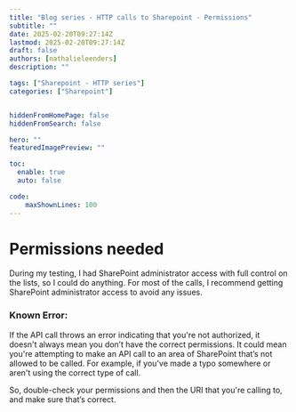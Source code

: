 ```yaml
---
title: "Blog series - HTTP calls to Sharepoint - Permissions"
subtitle: ""
date: 2025-02-20T09:27:14Z
lastmod: 2025-02-20T09:27:14Z
draft: false
authors: [nathalieleenders]
description: ""

tags: ["Sharepoint - HTTP series"]
categories: ["Sharepoint"]


hiddenFromHomePage: false
hiddenFromSearch: false

hero: ""
featuredImagePreview: ""

toc:
  enable: true
  auto: false

code:
    maxShownLines: 100
---
```

# Permissions needed

During my testing, I had SharePoint administrator access with full control on the lists, so I could do anything. For most of the calls, I recommend getting SharePoint administrator access to avoid any issues.

### Known Error: 
If the API call throws an error indicating that you're not authorized, it doesn't always mean you don’t have the correct permissions. It could mean you're attempting to make an API call to an area of SharePoint that’s not allowed to be called. For example, if you've made a typo somewhere or aren't using the correct type of call. 

So, double-check your permissions and then the URI that you're calling to, and make sure that’s correct.
